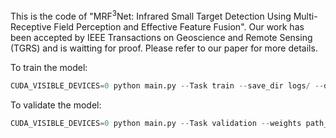 This is the code of "MRF<sup>3</sup>Net: Infrared Small Target Detection Using Multi-Receptive Field Perception and Effective Feature Fusion". Our work has been accepted by IEEE Transactions on Geoscience and Remote Sensing (TGRS) and is waitting for proof. Please refer to our paper for more details.

To train the model:
```python
CUDA_VISIBLE_DEVICES=0 python main.py --Task train --save_dir logs/ --dataset_path path_to_dataset --img_size 256
```

To validate the model:
```python
CUDA_VISIBLE_DEVICES=0 python main.py --Task validation --weights path_to_your_weight --dataset_path path_to_dataset --img_size 256
```
